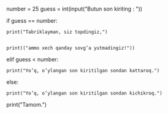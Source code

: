 number = 25
guess = int(input("Butun son kiriting : "))
 
if guess == number:
 
    print("Tabriklayman, siz topdingiz,")
   
 
    print(("ammo xech qanday sovg’a yutmadingiz!"))
   
 
elif guess < number:
 
    print("Yo’q, o’ylangan son kiritilgan sondan kattaroq.")
     
else:
 
    print("Yo’q, o’ylangan son kiritilgan sondan kichikroq.")
print("Tamom.")
